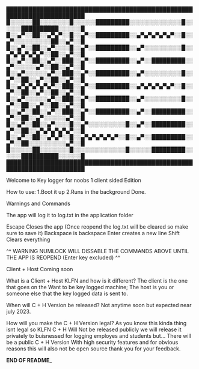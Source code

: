 
███████████████████████████████████████████████████████████████████████
█░░░░░░██░░░░░░░░█░░░░░░█████████░░░░░░░░░░░░░░█░░░░░░██████████░░░░░░█
█░░▄▀░░██░░▄▀▄▀░░█░░▄▀░░█████████░░▄▀▄▀▄▀▄▀▄▀░░█░░▄▀░░░░░░░░░░██░░▄▀░░█
█░░▄▀░░██░░▄▀░░░░█░░▄▀░░█████████░░▄▀░░░░░░░░░░█░░▄▀▄▀▄▀▄▀▄▀░░██░░▄▀░░█
█░░▄▀░░██░░▄▀░░███░░▄▀░░█████████░░▄▀░░█████████░░▄▀░░░░░░▄▀░░██░░▄▀░░█
█░░▄▀░░░░░░▄▀░░███░░▄▀░░█████████░░▄▀░░░░░░░░░░█░░▄▀░░██░░▄▀░░██░░▄▀░░█
█░░▄▀▄▀▄▀▄▀▄▀░░███░░▄▀░░█████████░░▄▀▄▀▄▀▄▀▄▀░░█░░▄▀░░██░░▄▀░░██░░▄▀░░█
█░░▄▀░░░░░░▄▀░░███░░▄▀░░█████████░░▄▀░░░░░░░░░░█░░▄▀░░██░░▄▀░░██░░▄▀░░█
█░░▄▀░░██░░▄▀░░███░░▄▀░░█████████░░▄▀░░█████████░░▄▀░░██░░▄▀░░░░░░▄▀░░█
█░░▄▀░░██░░▄▀░░░░█░░▄▀░░░░░░░░░░█░░▄▀░░█████████░░▄▀░░██░░▄▀▄▀▄▀▄▀▄▀░░█
█░░▄▀░░██░░▄▀▄▀░░█░░▄▀▄▀▄▀▄▀▄▀░░█░░▄▀░░█████████░░▄▀░░██░░░░░░░░░░▄▀░░█
█░░░░░░██░░░░░░░░█░░░░░░░░░░░░░░█░░░░░░█████████░░░░░░██████████░░░░░░█
███████████████████████████████████████████████████████████████████████


Welcome to Key logger for noobs 1 client sided Edition

How to use:
1.Boot it up
2.Runs in the background
Done.



Warnings and Commands

The app will log it to log.txt in the application folder

Escape Closes the app (Once reopend the log.txt will be cleared so make sure to save it)
Backspace is backspace
Enter creates a new line
Shift Clears everything


^^ WARNING NUMLOCK WILL DISSABLE THE COMMANDS ABOVE UNTIL THE APP IS REOPEND (Enter key excluded) ^^



Client + Host Coming soon

What is a Client + Host KLFN and how is it different?
The client is the one that goes on the Want to be key logged machine; The host is you or someone else that the key logged data is sent to.

When will C + H Version be released?
Not anytime soon but expected near july 2023.

How will you make the C + H Version legal?
As you know this kinda thing isnt legal so KLFN C + H Will Not be released publicly we will release it privately to buisnessed for logging employes and students
but... There will be a public C + H Version With high security features and for obvious reasons this will also not be open source thank you for your feedback.



________END OF README_________
